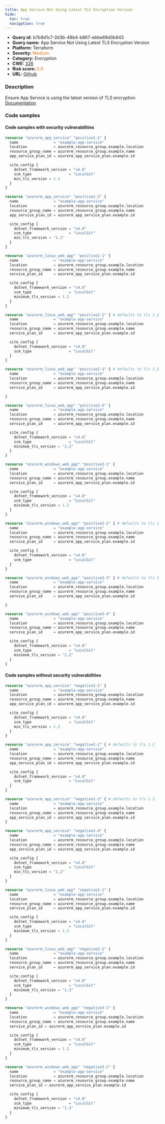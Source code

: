 ```yaml
---
title: App Service Not Using Latest TLS Encryption Version
hide:
  toc: true
  navigation: true
---
```


<style>
  .highlight .hll {
    background-color: #ff171742;
  }
  .md-content {
    max-width: 1100px;
    margin: 0 auto;
  }
</style>

-   **Query id:** b7b9d1c7-2d3b-49b4-b867-ebbe68d0b643
-   **Query name:** App Service Not Using Latest TLS Encryption Version
-   **Platform:** Terraform
-   **Severity:** <span style="color:#ff7213">Medium</span>
-   **Category:** Encryption
-   **CWE:** <a href="https://cwe.mitre.org/data/definitions/326.html" onclick="newWindowOpenerSafe(event, 'https://cwe.mitre.org/data/definitions/326.html')">326</a>
-   **Risk score:** <span style="color:#ff7213">5.9</span>
-   **URL:** [Github](https://github.com/Checkmarx/kics/tree/master/assets/queries/terraform/azure/app_service_not_using_latest_tls_encryption_version)

### Description
Ensure App Service is using the latest version of TLS encryption<br>
[Documentation](https://registry.terraform.io/providers/hashicorp/azurerm/latest/docs/resources/app_service#min_tls_version)

### Code samples
#### Code samples with security vulnerabilities
```tf title="Positive test num. 1 - tf file" hl_lines="10 23"
resource "azurerm_app_service" "positive1-1" {
  name                = "example-app-service"
  location            = azurerm_resource_group.example.location
  resource_group_name = azurerm_resource_group.example.name
  app_service_plan_id = azurerm_app_service_plan.example.id

  site_config {
    dotnet_framework_version = "v4.0"
    scm_type                 = "LocalGit"
    min_tls_version = 1.1
  }
}

resource "azurerm_app_service" "positive1-2" {
  name                = "example-app-service"
  location            = azurerm_resource_group.example.location
  resource_group_name = azurerm_resource_group.example.name
  app_service_plan_id = azurerm_app_service_plan.example.id

  site_config {
    dotnet_framework_version = "v4.0"
    scm_type                 = "LocalGit"
    min_tls_version = "1.1"
  }
}
```
```tf title="Positive test num. 2 - tf file" hl_lines="43 10 26 20"
resource "azurerm_linux_web_app" "positive2-1" {
  name                = "example-app-service"
  location            = azurerm_resource_group.example.location
  resource_group_name = azurerm_resource_group.example.name
  service_plan_id     = azurerm_app_service_plan.example.id

  site_config {
    dotnet_framework_version = "v4.0"
    scm_type                 = "LocalGit"
    minimum_tls_version = 1.2
  }
}

resource "azurerm_linux_web_app" "positive2-2" { # defaults to tls 1.2
  name                = "example-app-service"
  location            = azurerm_resource_group.example.location
  resource_group_name = azurerm_resource_group.example.name
  service_plan_id     = azurerm_app_service_plan.example.id

  site_config {
    dotnet_framework_version = "v4.0"
    scm_type                 = "LocalGit"
  }
}

resource "azurerm_linux_web_app" "positive2-3" { # defaults to tls 1.2
  name                = "example-app-service"
  location            = azurerm_resource_group.example.location
  resource_group_name = azurerm_resource_group.example.name
  service_plan_id     = azurerm_app_service_plan.example.id

}

resource "azurerm_linux_web_app" "positive2-4" {
  name                = "example-app-service"
  location            = azurerm_resource_group.example.location
  resource_group_name = azurerm_resource_group.example.name
  service_plan_id     = azurerm_app_service_plan.example.id

  site_config {
    dotnet_framework_version = "v4.0"
    scm_type                 = "LocalGit"
    minimum_tls_version = "1.2"
  }
}
```
```tf title="Positive test num. 3 - tf file" hl_lines="43 10 26 20"
resource "azurerm_windows_web_app" "positive3-1" {
  name                = "example-app-service"
  location            = azurerm_resource_group.example.location
  resource_group_name = azurerm_resource_group.example.name
  service_plan_id     = azurerm_app_service_plan.example.id

  site_config {
    dotnet_framework_version = "v4.0"
    scm_type                 = "LocalGit"
    minimum_tls_version = 1.2
  }
}

resource "azurerm_windows_web_app" "positive3-2" { # defaults to tls 1.2
  name                = "example-app-service"
  location            = azurerm_resource_group.example.location
  resource_group_name = azurerm_resource_group.example.name
  service_plan_id     = azurerm_app_service_plan.example.id

  site_config {
    dotnet_framework_version = "v4.0"
    scm_type                 = "LocalGit"
  }
}

resource "azurerm_windows_web_app" "positive3-3" { # defaults to tls 1.2
  name                = "example-app-service"
  location            = azurerm_resource_group.example.location
  resource_group_name = azurerm_resource_group.example.name
  service_plan_id     = azurerm_app_service_plan.example.id

}

resource "azurerm_windows_web_app" "positive3-4" {
  name                = "example-app-service"
  location            = azurerm_resource_group.example.location
  resource_group_name = azurerm_resource_group.example.name
  service_plan_id     = azurerm_app_service_plan.example.id

  site_config {
    dotnet_framework_version = "v4.0"
    scm_type                 = "LocalGit"
    minimum_tls_version = "1.2"
  }
}
```


#### Code samples without security vulnerabilities
```tf title="Negative test num. 1 - tf file"
resource "azurerm_app_service" "negative1-1" {
  name                = "example-app-service"
  location            = azurerm_resource_group.example.location
  resource_group_name = azurerm_resource_group.example.name
  app_service_plan_id = azurerm_app_service_plan.example.id

  site_config {
    dotnet_framework_version = "v4.0"
    scm_type                 = "LocalGit"
    min_tls_version = 1.2
  }
}

resource "azurerm_app_service" "negative1-2" { # defaults to tls 1.2
  name                = "example-app-service"
  location            = azurerm_resource_group.example.location
  resource_group_name = azurerm_resource_group.example.name
  app_service_plan_id = azurerm_app_service_plan.example.id

  site_config {
    dotnet_framework_version = "v4.0"
    scm_type                 = "LocalGit"
  }
}

resource "azurerm_app_service" "negative1-3" { # defaults to tls 1.2
  name                = "example-app-service"
  location            = azurerm_resource_group.example.location
  resource_group_name = azurerm_resource_group.example.name
  app_service_plan_id = azurerm_app_service_plan.example.id
}

resource "azurerm_app_service" "negative1-4" {
  name                = "example-app-service"
  location            = azurerm_resource_group.example.location
  resource_group_name = azurerm_resource_group.example.name
  app_service_plan_id = azurerm_app_service_plan.example.id

  site_config {
    dotnet_framework_version = "v4.0"
    scm_type                 = "LocalGit"
    min_tls_version = "1.2"
  }
}
```
```tf title="Negative test num. 2 - tf file"
resource "azurerm_linux_web_app" "negative2-1" {
  name                = "example-app-service"
  location            = azurerm_resource_group.example.location
  resource_group_name = azurerm_resource_group.example.name
  service_plan_id     = azurerm_app_service_plan.example.id

  site_config {
    dotnet_framework_version = "v4.0"
    scm_type                 = "LocalGit"
    minimum_tls_version = 1.3
  }
}

resource "azurerm_linux_web_app" "negative2-2" {
  name                = "example-app-service"
  location            = azurerm_resource_group.example.location
  resource_group_name = azurerm_resource_group.example.name
  service_plan_id     = azurerm_app_service_plan.example.id

  site_config {
    dotnet_framework_version = "v4.0"
    scm_type                 = "LocalGit"
    minimum_tls_version = "1.3"
  }
}
```
```tf title="Negative test num. 3 - tf file"
resource "azurerm_windows_web_app" "negative3-1" {
  name                = "example-app-service"
  location            = azurerm_resource_group.example.location
  resource_group_name = azurerm_resource_group.example.name
  service_plan_id = azurerm_app_service_plan.example.id

  site_config {
    dotnet_framework_version = "v4.0"
    scm_type                 = "LocalGit"
    minimum_tls_version = 1.3
  }
}

resource "azurerm_windows_web_app" "negative3-2" {
  name                = "example-app-service"
  location            = azurerm_resource_group.example.location
  resource_group_name = azurerm_resource_group.example.name
  service_plan_id = azurerm_app_service_plan.example.id

  site_config {
    dotnet_framework_version = "v4.0"
    scm_type                 = "LocalGit"
    minimum_tls_version = "1.3"
  }
}
```

